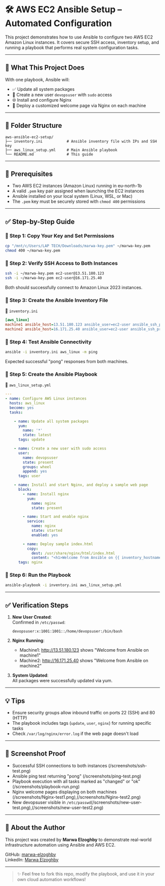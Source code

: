 
# 🛠️ AWS EC2 Ansible Setup – Automated Configuration

This project demonstrates how to use Ansible to configure two AWS EC2 Amazon Linux instances. It covers secure SSH access, inventory setup, and running a playbook that performs real system configuration tasks.

---

## 📌 What This Project Does

With one playbook, Ansible will:

- ✅ Update all system packages
- 👤 Create a new user `devopsuser` with `sudo` access
- 🌐 Install and configure Nginx
- 🧾 Deploy a customized welcome page via Nginx on each machine

---

## 📁 Folder Structure

```
aws-ansible-ec2-setup/
├── inventory.ini           # Ansible inventory file with IPs and SSH key
├── aws_linux_setup.yml     # Main Ansible playbook
└── README.md               # This guide
```

---

## 🔧 Prerequisites

- Two AWS EC2 instances (Amazon Linux) running in eu-north-1b
- A valid `.pem` key pair assigned when launching the EC2 instances
- Ansible installed on your local system (Linux, WSL, or Mac)
- The `.pem` key must be securely stored with `chmod 400` permissions

---

## ✅ Step-by-Step Guide

### 🔑 Step 1: Copy Your Key and Set Permissions

```bash
cp "/mnt/c/Users/LAP TECH/Downloads/marwa-key.pem" ~/marwa-key.pem
chmod 400 ~/marwa-key.pem
```

### 🔌 Step 2: Verify SSH Access to Both Instances

```bash
ssh -i ~/marwa-key.pem ec2-user@13.51.180.123
ssh -i ~/marwa-key.pem ec2-user@16.171.25.40
```

Both should successfully connect to Amazon Linux 2023 instances.

### 🧾 Step 3: Create the Ansible Inventory File

📄 `inventory.ini`

```ini
[aws_linux]
machine1 ansible_host=13.51.180.123 ansible_user=ec2-user ansible_ssh_private_key_file=~/marwa-key.pem
machine2 ansible_host=16.171.25.40 ansible_user=ec2-user ansible_ssh_private_key_file=~/marwa-key.pem
```

### 🚨 Step 4: Test Ansible Connectivity

```bash
ansible -i inventory.ini aws_linux -m ping
```

Expected successful "pong" responses from both machines.

### 📝 Step 5: Create the Ansible Playbook

📄 `aws_linux_setup.yml`

```yaml
---
- name: Configure AWS Linux instances
  hosts: aws_linux
  become: yes
  tasks:

    - name: Update all system packages
      yum:
        name: '*'
        state: latest
      tags: update

    - name: Create a new user with sudo access
      user:
        name: devopsuser
        state: present
        groups: wheel
        append: yes
      tags: user

    - name: Install and start Nginx, and deploy a sample web page
      block:
        - name: Install nginx
          yum:
            name: nginx
            state: present

        - name: Start and enable nginx
          service:
            name: nginx
            state: started
            enabled: yes

        - name: Deploy sample index.html
          copy:
            dest: /usr/share/nginx/html/index.html
            content: "<h1>Welcome from Ansible on {{ inventory_hostname }}</h1>"
      tags: nginx
```

### 🚀 Step 6: Run the Playbook

```bash
ansible-playbook -i inventory.ini aws_linux_setup.yml
```

---

## ✅ Verification Steps

1. **New User Created**:  
   Confirmed in `/etc/passwd`:
   ```
   devopsuser:x:1001:1001::/home/devopsuser:/bin/bash
   ```

2. **Nginx Running**:  
   - Machine1: http://13.51.180.123 shows "Welcome from Ansible on machine1"  
   - Machine2: http://16.171.25.40 shows "Welcome from Ansible on machine2"

3. **System Updated**:  
   All packages were successfully updated via yum.

---

## 💡 Tips

- Ensure security groups allow inbound traffic on ports 22 (SSH) and 80 (HTTP)
- The playbook includes tags (`update`, `user`, `nginx`) for running specific tasks
- Check `/var/log/nginx/error.log` if the web page doesn't load

---

## 📸 Screenshot Proof

- Successful SSH connections to both instances (/screenshots/ssh-test.png)
- Ansible ping test returning "pong" (/screenshots/ping-test.png)
- Playbook execution with all tasks marked as "changed" or "ok" (/screenshots/playbook-run.png)
- Nginx welcome pages displaying on both machines (/screenshots/Nginx-test1.png),(/screenshots/Nginx-test2.png)
- New devopsuser visible in `/etc/passwd`(/screenshots/new-user-test.png),(/screenshots/new-user-test2.png)

---

## 🙋 About the Author

This project was created by **Marwa Elzoghby** to demonstrate real-world infrastructure automation using Ansible and AWS EC2.

GitHub: [marwa-elzoghby](https://github.com/marwa-elzoghby)  
LinkedIn: [Marwa Elzoghby](https://www.linkedin.com/in/marwa-elzoghby/)

---

> ✨ Feel free to fork this repo, modify the playbook, and use it in your own cloud automation workflows!
```
